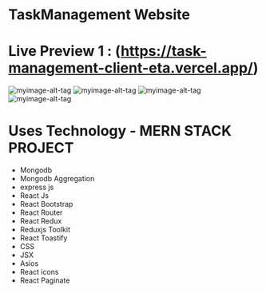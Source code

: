 #     TaskManagement Website 

# Live Preview 1 :  (https://task-management-client-eta.vercel.app/)

![myimage-alt-tag](https://i.postimg.cc/DZs7ftXx/screencapture-business-table-vercel-app-2023-04-06-00-48-16.png)
![myimage-alt-tag](https://i.ibb.co/kKQ2j9V/profile.png)
![myimage-alt-tag](https://i.postimg.cc/DZs7ftXx/screencapture-business-table-vercel-app-2023-04-06-00-48-16.png)
![myimage-alt-tag](https://i.postimg.cc/DZs7ftXx/screencapture-business-table-vercel-app-2023-04-06-00-48-16.png)
# Uses Technology - MERN STACK PROJECT
- Mongodb
- Mongodb Aggregation
- express js
- React Js
- React Bootstrap 
- React Router 
- React Redux
- Reduxjs Toolkit
- React Toastify
- CSS 
- JSX 
- Asios
- React icons 
- React Paginate
